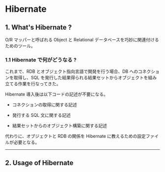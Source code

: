 # Hibernate

## 1. What's Hibernate ?

O/R マッパーと呼ばれる Object と Relational データベースを巧妙に関連付けるためのツール。

### 1.1 Hibernate で何がどうなる ?

これまで、RDB とオブジェクト指向言語で開発を行う場合、DB へのコネクションを取得し、SQL を発行した結果得られる結果セットからオブジェクトを組み立てる作業を行なってきた。

Hibernate 導入後は以下コードの記述が不要になる。

- コネクションの取得に関する記述

- 発行する SQL 文に関する記述

- 結果セットからのオブジェクト構築に関する記述

代わりに、オブジェクトと RDB の関係を Hibernate に教えるための設定ファイルが必要となる。

***

## 2. Usage of Hibernate

